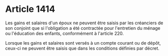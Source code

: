 # Article 1414

Les gains et salaires d'un époux ne peuvent être saisis par les créanciers de son conjoint que si l'obligation a été contractée pour l'entretien du ménage ou l'éducation des enfants, conformément à l'article 220.

Lorsque les gains et salaires sont versés à un compte courant ou de dépôt, ceux-ci ne peuvent être saisis que dans les conditions définies par décret.
